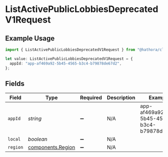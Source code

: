 # ListActivePublicLobbiesDeprecatedV1Request

## Example Usage

```typescript
import { ListActivePublicLobbiesDeprecatedV1Request } from "@hathora/cloud-sdk-typescript/models/operations";

let value: ListActivePublicLobbiesDeprecatedV1Request = {
  appId: "app-af469a92-5b45-4565-b3c4-b79878de67d2",
};
```

## Fields

| Field                                                  | Type                                                   | Required                                               | Description                                            | Example                                                |
| ------------------------------------------------------ | ------------------------------------------------------ | ------------------------------------------------------ | ------------------------------------------------------ | ------------------------------------------------------ |
| `appId`                                                | *string*                                               | :heavy_minus_sign:                                     | N/A                                                    | app-af469a92-5b45-4565-b3c4-b79878de67d2               |
| `local`                                                | *boolean*                                              | :heavy_minus_sign:                                     | N/A                                                    |                                                        |
| `region`                                               | [components.Region](../../models/components/region.md) | :heavy_minus_sign:                                     | N/A                                                    |                                                        |